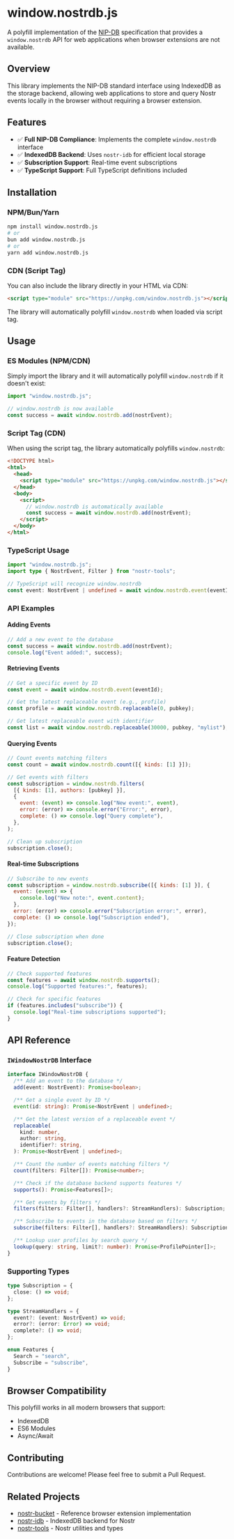 # window.nostrdb.js

A polyfill implementation of the [NIP-DB](https://github.com/hzrd149/nostr-bucket/blob/master/nip.md) specification that provides a `window.nostrdb` API for web applications when browser extensions are not available.

## Overview

This library implements the NIP-DB standard interface using IndexedDB as the storage backend, allowing web applications to store and query Nostr events locally in the browser without requiring a browser extension.

## Features

- ✅ **Full NIP-DB Compliance**: Implements the complete `window.nostrdb` interface
- ✅ **IndexedDB Backend**: Uses `nostr-idb` for efficient local storage
- ✅ **Subscription Support**: Real-time event subscriptions
- ✅ **TypeScript Support**: Full TypeScript definitions included

## Installation

### NPM/Bun/Yarn

```bash
npm install window.nostrdb.js
# or
bun add window.nostrdb.js
# or
yarn add window.nostrdb.js
```

### CDN (Script Tag)

You can also include the library directly in your HTML via CDN:

```html
<script type="module" src="https://unpkg.com/window.nostrdb.js"></script>
```

The library will automatically polyfill `window.nostrdb` when loaded via script tag.

## Usage

### ES Modules (NPM/CDN)

Simply import the library and it will automatically polyfill `window.nostrdb` if it doesn't exist:

```javascript
import "window.nostrdb.js";

// window.nostrdb is now available
const success = await window.nostrdb.add(nostrEvent);
```

### Script Tag (CDN)

When using the script tag, the library automatically polyfills `window.nostrdb`:

```html
<!DOCTYPE html>
<html>
  <head>
    <script type="module" src="https://unpkg.com/window.nostrdb.js"></script>
  </head>
  <body>
    <script>
      // window.nostrdb is automatically available
      const success = await window.nostrdb.add(nostrEvent);
    </script>
  </body>
</html>
```

### TypeScript Usage

```typescript
import "window.nostrdb.js";
import type { NostrEvent, Filter } from "nostr-tools";

// TypeScript will recognize window.nostrdb
const event: NostrEvent | undefined = await window.nostrdb.event(eventId);
```

### API Examples

#### Adding Events

```javascript
// Add a new event to the database
const success = await window.nostrdb.add(nostrEvent);
console.log("Event added:", success);
```

#### Retrieving Events

```javascript
// Get a specific event by ID
const event = await window.nostrdb.event(eventId);

// Get the latest replaceable event (e.g., profile)
const profile = await window.nostrdb.replaceable(0, pubkey);

// Get latest replaceable event with identifier
const list = await window.nostrdb.replaceable(30000, pubkey, "mylist");
```

#### Querying Events

```javascript
// Count events matching filters
const count = await window.nostrdb.count([{ kinds: [1] }]);

// Get events with filters
const subscription = window.nostrdb.filters(
  [{ kinds: [1], authors: [pubkey] }],
  {
    event: (event) => console.log("New event:", event),
    error: (error) => console.error("Error:", error),
    complete: () => console.log("Query complete"),
  },
);

// Clean up subscription
subscription.close();
```

#### Real-time Subscriptions

```javascript
// Subscribe to new events
const subscription = window.nostrdb.subscribe([{ kinds: [1] }], {
  event: (event) => {
    console.log("New note:", event.content);
  },
  error: (error) => console.error("Subscription error:", error),
  complete: () => console.log("Subscription ended"),
});

// Close subscription when done
subscription.close();
```

#### Feature Detection

```javascript
// Check supported features
const features = await window.nostrdb.supports();
console.log("Supported features:", features);

// Check for specific features
if (features.includes("subscribe")) {
  console.log("Real-time subscriptions supported");
}
```

## API Reference

### `IWindowNostrDB` Interface

```typescript
interface IWindowNostrDB {
  /** Add an event to the database */
  add(event: NostrEvent): Promise<boolean>;

  /** Get a single event by ID */
  event(id: string): Promise<NostrEvent | undefined>;

  /** Get the latest version of a replaceable event */
  replaceable(
    kind: number,
    author: string,
    identifier?: string,
  ): Promise<NostrEvent | undefined>;

  /** Count the number of events matching filters */
  count(filters: Filter[]): Promise<number>;

  /** Check if the database backend supports features */
  supports(): Promise<Features[]>;

  /** Get events by filters */
  filters(filters: Filter[], handlers?: StreamHandlers): Subscription;

  /** Subscribe to events in the database based on filters */
  subscribe(filters: Filter[], handlers?: StreamHandlers): Subscription;

  /** Lookup user profiles by search query */
  lookup(query: string, limit?: number): Promise<ProfilePointer[]>;
}
```

### Supporting Types

```typescript
type Subscription = {
  close: () => void;
};

type StreamHandlers = {
  event?: (event: NostrEvent) => void;
  error?: (error: Error) => void;
  complete?: () => void;
};

enum Features {
  Search = "search",
  Subscribe = "subscribe",
}
```

## Browser Compatibility

This polyfill works in all modern browsers that support:

- IndexedDB
- ES6 Modules
- Async/Await

## Contributing

Contributions are welcome! Please feel free to submit a Pull Request.

## Related Projects

- [nostr-bucket](https://github.com/hzrd149/nostr-bucket) - Reference browser extension implementation
- [nostr-idb](https://github.com/hzrd149/nostr-idb) - IndexedDB backend for Nostr
- [nostr-tools](https://github.com/nbd-wtf/nostr-tools) - Nostr utilities and types
